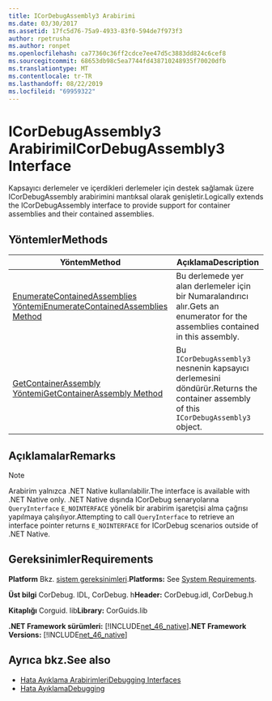 ```yaml
---
title: ICorDebugAssembly3 Arabirimi
ms.date: 03/30/2017
ms.assetid: 17fc5d76-75a9-4933-83f0-594de7f973f3
author: rpetrusha
ms.author: ronpet
ms.openlocfilehash: ca77360c36ff2cdce7ee47d5c3883dd824c6cef8
ms.sourcegitcommit: 68653db98c5ea7744fd438710248935f70020dfb
ms.translationtype: MT
ms.contentlocale: tr-TR
ms.lasthandoff: 08/22/2019
ms.locfileid: "69959322"
---
```

# <a name="icordebugassembly3-interface"></a><span data-ttu-id="a8f4f-102">ICorDebugAssembly3 Arabirimi</span><span class="sxs-lookup"><span data-stu-id="a8f4f-102">ICorDebugAssembly3 Interface</span></span>
<span data-ttu-id="a8f4f-103">Kapsayıcı derlemeler ve içerdikleri derlemeler için destek sağlamak üzere ICorDebugAssembly arabirimini mantıksal olarak genişletir.</span><span class="sxs-lookup"><span data-stu-id="a8f4f-103">Logically extends the ICorDebugAssembly interface to provide support for container assemblies and their contained assemblies.</span></span>  
  
## <a name="methods"></a><span data-ttu-id="a8f4f-104">Yöntemler</span><span class="sxs-lookup"><span data-stu-id="a8f4f-104">Methods</span></span>  
  
|<span data-ttu-id="a8f4f-105">Yöntem</span><span class="sxs-lookup"><span data-stu-id="a8f4f-105">Method</span></span>|<span data-ttu-id="a8f4f-106">Açıklama</span><span class="sxs-lookup"><span data-stu-id="a8f4f-106">Description</span></span>|  
|------------|-----------------|  
|[<span data-ttu-id="a8f4f-107">EnumerateContainedAssemblies Yöntemi</span><span class="sxs-lookup"><span data-stu-id="a8f4f-107">EnumerateContainedAssemblies Method</span></span>](../../../../docs/framework/unmanaged-api/debugging/icordebugassembly3-enumeratecontainedassemblies-method.md)|<span data-ttu-id="a8f4f-108">Bu derlemede yer alan derlemeler için bir Numaralandırıcı alır.</span><span class="sxs-lookup"><span data-stu-id="a8f4f-108">Gets an enumerator for the assemblies contained in this assembly.</span></span>|  
|[<span data-ttu-id="a8f4f-109">GetContainerAssembly Yöntemi</span><span class="sxs-lookup"><span data-stu-id="a8f4f-109">GetContainerAssembly Method</span></span>](../../../../docs/framework/unmanaged-api/debugging/icordebugassembly3-getcontainerassembly-method.md)|<span data-ttu-id="a8f4f-110">Bu `ICorDebugAssembly3` nesnenin kapsayıcı derlemesini döndürür.</span><span class="sxs-lookup"><span data-stu-id="a8f4f-110">Returns the container assembly of this `ICorDebugAssembly3` object.</span></span>|  
  
## <a name="remarks"></a><span data-ttu-id="a8f4f-111">Açıklamalar</span><span class="sxs-lookup"><span data-stu-id="a8f4f-111">Remarks</span></span>  
  
> [!NOTE]
> <span data-ttu-id="a8f4f-112">Arabirim yalnızca .NET Native kullanılabilir.</span><span class="sxs-lookup"><span data-stu-id="a8f4f-112">The interface is available with .NET Native only.</span></span> <span data-ttu-id="a8f4f-113">.NET Native dışında ICorDebug senaryolarına `QueryInterface` `E_NOINTERFACE` yönelik bir arabirim işaretçisi alma çağrısı yapılmaya çalışılıyor.</span><span class="sxs-lookup"><span data-stu-id="a8f4f-113">Attempting to call `QueryInterface` to retrieve an interface pointer returns `E_NOINTERFACE` for ICorDebug scenarios outside of .NET Native.</span></span>  
  
## <a name="requirements"></a><span data-ttu-id="a8f4f-114">Gereksinimler</span><span class="sxs-lookup"><span data-stu-id="a8f4f-114">Requirements</span></span>  
 <span data-ttu-id="a8f4f-115">**Platform** Bkz. [sistem gereksinimleri](../../../../docs/framework/get-started/system-requirements.md).</span><span class="sxs-lookup"><span data-stu-id="a8f4f-115">**Platforms:** See [System Requirements](../../../../docs/framework/get-started/system-requirements.md).</span></span>  
  
 <span data-ttu-id="a8f4f-116">**Üst bilgi** CorDebug. IDL, CorDebug. h</span><span class="sxs-lookup"><span data-stu-id="a8f4f-116">**Header:** CorDebug.idl, CorDebug.h</span></span>  
  
 <span data-ttu-id="a8f4f-117">**Kitaplığı** Corguid. lib</span><span class="sxs-lookup"><span data-stu-id="a8f4f-117">**Library:** CorGuids.lib</span></span>  
  
 <span data-ttu-id="a8f4f-118">**.NET Framework sürümleri:** [!INCLUDE[net_46_native](../../../../includes/net-46-native-md.md)]</span><span class="sxs-lookup"><span data-stu-id="a8f4f-118">**.NET Framework Versions:** [!INCLUDE[net_46_native](../../../../includes/net-46-native-md.md)]</span></span>  
  
## <a name="see-also"></a><span data-ttu-id="a8f4f-119">Ayrıca bkz.</span><span class="sxs-lookup"><span data-stu-id="a8f4f-119">See also</span></span>

- [<span data-ttu-id="a8f4f-120">Hata Ayıklama Arabirimleri</span><span class="sxs-lookup"><span data-stu-id="a8f4f-120">Debugging Interfaces</span></span>](../../../../docs/framework/unmanaged-api/debugging/debugging-interfaces.md)
- [<span data-ttu-id="a8f4f-121">Hata Ayıklama</span><span class="sxs-lookup"><span data-stu-id="a8f4f-121">Debugging</span></span>](../../../../docs/framework/unmanaged-api/debugging/index.md)
